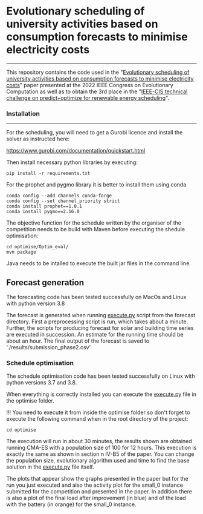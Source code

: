 # Evolutionary scheduling of university activities based on consumption forecasts to minimise electricity costs
---------------------------------------------------------------------------------------------------------------

This repository contains the code used in the "[Evolutionary scheduling of university activities based on consumption forecasts to minimise electricity costs](https://arxiv.org/abs/2202.12595)" paper presented at the 2022 IEEE Congress on Evolutionary Computation as well as to obtain the 3rd place in the "[IEEE-CIS technical challenge on predict+optimize for renewable energy scheduling](https://ieee-dataport.org/competitions/ieee-cis-technical-challenge-predictoptimize-renewable-energy-scheduling)".

### Installation
---------------

For the scheduling, you will need to get a Gurobi licence and install the  solver as instructed here:

https://www.gurobi.com/documentation/quickstart.html

Then install necessary python libraries by executing:
```shell
pip install -r requirements.txt
```

For the prophet and pygmo library it is better to install them using conda

```shell
conda config --add channels conda-forge
conda config --set channel_priority strict
conda install prophet==1.0.1
conda install pygmo==2.16.0
```

The objective function for the schedule written by the organiser of the competition needs to be build with Maven before executing the shedule optimisation:

```shell
cd optimise/Optim_eval/
mvn package
```

Java needs to be intalled to execute the built jar files in the command line.


## Forecast generation

The forecasting code has been tested successfully on MacOs and Linux with python version 3.8

The forecast is generated when running [execute.py](forecast/execute.py) script from the forecast directory.
First a preprocessing script is run, which takes about a minute.
Further, the scripts for producing forecast for solar and building time series are executed in succession.
An estimate for the running time should be about an hour.
The final output of the forecast is saved to './results/submission_phase2.csv'


### Schedule optimisation

The schedule optimisation code has been tested successfully on Linux with python versions 3.7 and 3.8.

When everything is correctly installed you can execute the [execute.py](optimise/execute.py) file in the optimise folder.

!!! You need to execute it from inside the optimise folder so don't forget to execute the following command when in the root directory of the project:
```shell
cd optimise
```

The execution will run in about 30 minutes, the results shown are obtained running CMA-ES with a population size of 100 for 12 hours. This execution is exactly the same as shown in section n IV-B5 of the paper.
You can change the population size, evolutionary algorithm used and time to find the base solution in the [execute.py](optimise/execute.py) file itself.

The plots that appear show the graphs presented in the paper but for the run you just executed and also the activity plot for the small_0 instance submitted for the competition and presented in the paper. In addition there is also a plot of the final load after improvement (in blue) and of the load with the battery (in orange) for the small_0 instance.
